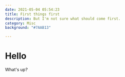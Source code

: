 ```yaml
---
date: 2021-05-04 05:54:23
title: First things first
description: But I'm not sure what should come first.
category: Misc
background: "#7AAB13"

---
```


# Hello

What's up?